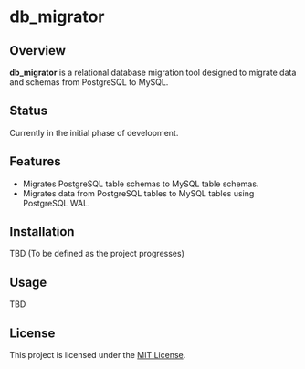 # db_migrator

## Overview
**db_migrator** is a relational database migration tool designed to migrate data and schemas from PostgreSQL to MySQL.

## Status
Currently in the initial phase of development.

## Features
- Migrates PostgreSQL table schemas to MySQL table schemas.
- Migrates data from PostgreSQL tables to MySQL tables using PostgreSQL WAL.

## Installation
TBD (To be defined as the project progresses)

## Usage
TBD

## License
This project is licensed under the [MIT License](LICENSE).
